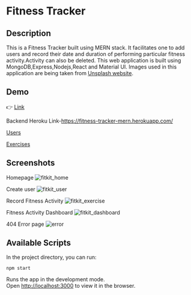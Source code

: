 # Fitness Tracker

## Description

This is a Fitness Tracker built using MERN stack. It facilitates one to add users and record their date and duration of performing particular fitness activity.Activity can also be deleted. This web application is built using MongoDB,Express,Nodejs,React and Material UI. Images used in this application are being taken from [Unsplash website](https://unsplash.com).

## Demo

👉 [Link](https://serene-volhard-1843cb.netlify.app/)

Backend Heroku Link-https://fitness-tracker-mern.herokuapp.com/

[Users](https://fitness-tracker-mern.herokuapp.com/users)

[Exercises](https://fitness-tracker-mern.herokuapp.com/exercises)

## Screenshots

Homepage
![fitkit_home](https://user-images.githubusercontent.com/4997491/117522296-20021d80-afd0-11eb-8079-922a4d51925a.JPG)

Create user
![fitkit_user](https://user-images.githubusercontent.com/4997491/117525054-3911cb00-afde-11eb-97b5-a468f17935de.JPG)

Record Fitness Activity
![fitkit_exercise](https://user-images.githubusercontent.com/4997491/117525061-3d3de880-afde-11eb-9201-acdb5b804f40.JPG)

Fitness Activity Dashboard
![fitkit_dashboard](https://user-images.githubusercontent.com/4997491/117525087-652d4c00-afde-11eb-92d4-0fda6f5c5d03.JPG)

404 Error page
![error](https://user-images.githubusercontent.com/4997491/117525227-dcfb7680-afde-11eb-9434-a8f93c5b76d7.JPG)

## Available Scripts

In the project directory, you can run:

`npm start`

Runs the app in the development mode.<br />
Open [http://localhost:3000](http://localhost:3000) to view it in the browser.
